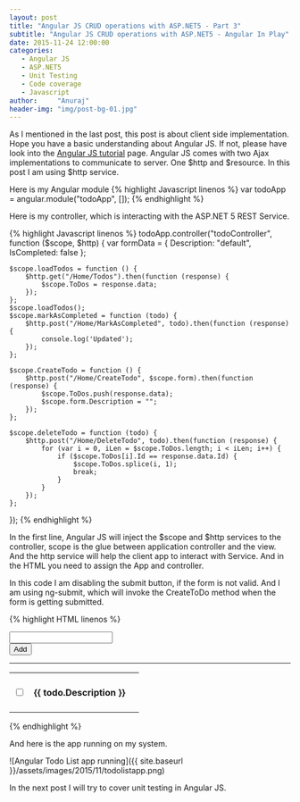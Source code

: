 ```yaml
---
layout: post
title: "Angular JS CRUD operations with ASP.NET5 - Part 3"
subtitle: "Angular JS CRUD operations with ASP.NET5 - Angular In Play"
date: 2015-11-24 12:00:00
categories: 
   - Angular JS
   - ASP.NET5
   - Unit Testing
   - Code coverage
   - Javascript
author:     "Anuraj"
header-img: "img/post-bg-01.jpg"
---
```

As I mentioned in the last post, this post is about client side implementation. Hope you have a basic understanding about Angular JS. If not, please have look into the [Angular JS tutorial](https://docs.angularjs.org/tutorial) page. Angular JS comes with two Ajax implementations to communicate to server. One $http and $resource. In this post I am using $http service.

Here is my Angular module
{% highlight Javascript linenos %}
var todoApp = angular.module("todoApp", []);
{% endhighlight %}

Here is my controller, which is interacting with the ASP.NET 5 REST Service.

{% highlight Javascript linenos %}
todoApp.controller("todoController", function ($scope, $http) {
	var formData = {
		Description: "default",
		IsCompleted: false
	};

	$scope.loadTodos = function () {
		$http.get("/Home/Todos").then(function (response) {
			$scope.ToDos = response.data;
		});
	};
	$scope.loadTodos();
	$scope.markAsCompleted = function (todo) {
		$http.post("/Home/MarkAsCompleted", todo).then(function (response) {
			console.log('Updated');
		});
	};

	$scope.CreateTodo = function () {
		$http.post("/Home/CreateTodo", $scope.form).then(function (response) {
			$scope.ToDos.push(response.data);
			$scope.form.Description = "";
		});
	};

	$scope.deleteTodo = function (todo) {
		$http.post("/Home/DeleteTodo", todo).then(function (response) {
			for (var i = 0, iLen = $scope.ToDos.length; i < iLen; i++) {
				if ($scope.ToDos[i].Id == response.data.Id) {
					$scope.ToDos.splice(i, 1);
					break;
				}
			}
		});
	};
});
{% endhighlight %}

In the first line, Angular JS will inject the $scope and $http services to the controller, scope is the glue between application controller and the view. And the http service will help the client app to interact with Service. And in the HTML you need to assign the App and controller.

In this code I am disabling the submit button, if the form is not valid. And I am using ng-submit, which will invoke the CreateToDo method when the form is getting submitted.

{% highlight HTML linenos %}
<div ng-app="todoApp" ng-controller="todoController">
    <form name="createToDoForm" role="form" ng-submit="CreateTodo()" novalidate>  
    <div class="row">
      <div class="col-xs-12">
        <div class="input-group input-group-lg">
            <input name="Description" type="text" class="form-control" ng-model="form.Description" required />
            </span>
            <div class="input-group-btn">
            <button type="submit" ng-disabled="createToDoForm.$invalid" class="btn">Add</button>
          </div><!-- /btn-group -->
        </div><!-- /input-group -->
      </div><!-- /.col-xs-12 -->
    </div><!-- /.row -->
</form>
<hr/>
<form>
    <table class="table table-hover table-striped">
        <tr ng-repeat="todo in ToDos">
        <td class="col-md-1">
            <input type="checkbox" ng-checked="todo.IsCompleted" ng-click="markAsCompleted(todo)" />
        </td>
        <td class="col-md-8">
            <h4>{{ todo.Description }}</h4>
        </td>
        <td class="col-md-1">
            <i class="fa fa-trash-o fa-3x" ng-click="deleteTodo(todo)"></i>
        </td>
        </tr>
    </table>
</div>
</form>
{% endhighlight %}

And here is the app running on my system.

![Angular Todo List app running]({{ site.baseurl }}/assets/images/2015/11/todolistapp.png)

In the next post I will try to cover unit testing in Angular JS.